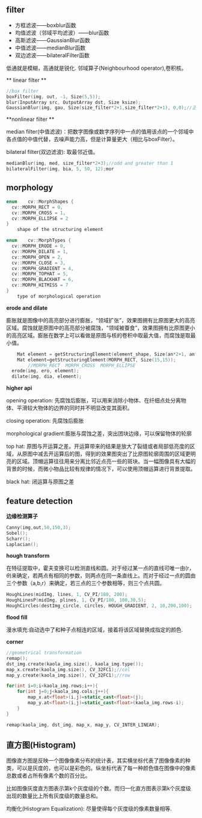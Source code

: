 ## filter

- 方框滤波——boxblur函数
- 均值滤波（邻域平均滤波）——blur函数
- 高斯滤波——GaussianBlur函数
- 中值滤波——medianBlur函数
- 双边滤波——bilateralFilter函数

低通就是模糊，高通就是锐化.
邻域算子(Neighbourhood operator),卷积核。

** linear filter **

```c++
//box filter
boxFilter(img, out, -1, Size(5,5));
blur(InputArray src, OutputArray dst, Size ksize);
GaussianBlur(img, gau, Size(size_filter*2+1,size_filter*2+1), 0,0);//正奇数
```

**nonlinear filter **

median filter(中值滤波)：把数字图像或数字序列中一点的值用该点的一个邻域中各点值的中值代替，去噪声能力高，但是计算量更大（相比与boxFilter）。

bilateral filter(双边滤波): 取最邻近值。

```c++
medianBlur(img, med, size_filter*2+3);//odd and greater than 1
bilateralFilter(img, bia, 5, 50, 12);mor
```
## morphology

```c++
enum    cv::MorphShapes { 
  cv::MORPH_RECT = 0, 
  cv::MORPH_CROSS = 1, 
  cv::MORPH_ELLIPSE = 2 
}
    shape of the structuring element

enum    cv::MorphTypes { 
  cv::MORPH_ERODE = 0, 
  cv::MORPH_DILATE = 1, 
  cv::MORPH_OPEN = 2, 
  cv::MORPH_CLOSE = 3, 
  cv::MORPH_GRADIENT = 4, 
  cv::MORPH_TOPHAT = 5, 
  cv::MORPH_BLACKHAT = 6, 
  cv::MORPH_HITMISS = 7 
}
    type of morphological operation
```
**erode and dilate**

膨胀就是图像中的高亮部分进行膨胀，“领域扩张”，效果图拥有比原图更大的高亮区域。腐蚀就是原图中的高亮部分被腐蚀，“领域被蚕食”，效果图拥有比原图更小的高亮区域。膨胀在数学上可以看做是原图与核的卷积中取最大值，而腐蚀是取最小值。

```c++
    Mat element = getStructuringElement(element_shape, Size(an*2+1, an*2+1), Point(an, an) );
    Mat element=getStructuringElement(MORPH_RECT, Size(15,15));
        //MORPH_RECT  MORPH_CROSS  MORPH_ELLIPSE
  erode(img, ero, element);
  dilate(img, dia, element);
```

**higher api**

opening operation: 先腐蚀后膨胀，可以用来消除小物体、在纤细点处分离物体、平滑较大物体的边界的同时并不明显改变其面积。

closing operation: 先腐蚀后膨胀

morphological gradient:膨胀与腐蚀之差，突出团块边缘，可以保留物体的轮廓

top hat: 原图与开运算之差。开运算带来的结果是放大了裂缝或者局部低亮度的区域，从原图中减去开运算后的图，得到的效果图突出了比原图轮廓周围的区域更明亮的区域。顶帽运算往往用来分离比邻近点亮一些的斑块。当一幅图像具有大幅的背景的时候，而微小物品比较有规律的情况下，可以使用顶帽运算进行背景提取。

black hat: 闭运算与原图之差

## feature detection

**边缘检测算子**

```c++
Canny(img,out,50,150,3);
Sobel();
Scharr();
Laplacian();

```
**hough transform**

在特征提取中，霍夫变换可以检测直线和圆。对于经过某一点的直线可唯一由(r，$\theta$)来确定，若两点有相同的参数，则两点在同一条直线上。而对于经过一点的圆由三个参数（a,b,r）来确定，若三点的三个参数相等，则三个点共圆。

```c++
HoughLines(midImg, lines, 1, CV_PI/180, 200);
HoughLinesP(midImg, plines, 1, CV_PI/180, 100,30,5);
HoughCircles(destImg_circle, circles, HOUGH_GRADIENT, 2, 10,200,100);
```

**flood fill**

漫水填充:自动选中了和种子点相连的区域，接着将该区域替换成指定的颜色.

**corner**

```c++
//geometrical transformation
remap();
dst_img.create(kaola_img.size(), kaola_img.type());
map_x.create(kaola_img.size(), CV_32FC1);//col
map_y.create(kaola_img.size(), CV_32FC1);//row

for(int i=0;i<kaola_img.rows;i++){
    for(int j=0;j<kaola_img.cols;j++){
        map_x.at<float>(i,j)=static_cast<float>(j);
        map_y.at<float>(i,j)=static_cast<float>(kaola_img.rows-i);
    }
}

remap(kaola_img, dst_img, map_x, map_y, CV_INTER_LINEAR);
```

## 直方图(Histogram)

图像直方图是反映一个图像像素分布的统计表，其实横坐标代表了图像像素的种类，可以是灰度的，也可以是彩色的。纵坐标代表了每一种颜色值在图像中的像素总数或者占所有像素个数的百分比。

比如图像灰度直方图表示第k个灰度级的个数。而归一化直方图表示第k个灰度级出现的数量比上所有灰度级的数量总和。

均衡化(Histogram Equalization): 尽量使得每个灰度级的像素数量相等.





